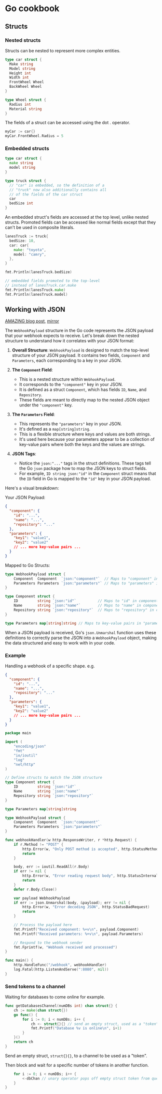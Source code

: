 # Go cookbook

## Structs

### Nested structs

Structs can be nested to represent more complex entities.

```go
type car struct {
  Make string
  Model string
  Height int
  Width int
  FrontWheel Wheel
  BackWheel Wheel
}

type Wheel struct {
  Radius int
  Material string
}
```

The fields of a struct can be accessed using the dot . operator.

```go
myCar := car{}
myCar.FrontWheel.Radius = 5
```

### Embedded structs

```go
type car struct {
  make string
  model string
}

type truck struct {
  // "car" is embedded, so the definition of a
  // "truck" now also additionally contains all
  // of the fields of the car struct
  car
  bedSize int
}
```

An embedded struct's fields are accessed at the top level, unlike nested structs.
Promoted fields can be accessed like normal fields except that they can't be used in composite literals.

```go
lanesTruck := truck{
  bedSize: 10,
  car: car{
    make: "toyota",
    model: "camry",
  },
}

fmt.Println(lanesTruck.bedSize)

// embedded fields promoted to the top-level
// instead of lanesTruck.car.make
fmt.Println(lanesTruck.make)
fmt.Println(lanesTruck.model)
```

## Working with JSON

[AMAZING blog post](https://blog.boot.dev/golang/json-golang/), [mirror](https://gist.github.com/seajoshc/29ebbecaf25b08d2d4a6ace10bcd3e20)

The `WebhookPayload` structure in the Go code represents the JSON payload that your webhook expects to receive. Let's break down the nested structure to understand how it correlates with your JSON format:

1. **Overall Structure**: `WebhookPayload` is designed to match the top-level structure of your JSON payload. It contains two fields, `Component` and `Parameters`, each corresponding to a key in your JSON.

2. **The `Component` Field**:

   - This is a nested structure within `WebhookPayload`.
   - It corresponds to the `"component"` key in your JSON.
   - It is defined as a struct `Component`, which has fields `ID`, `Name`, and `Repository`.
   - These fields are meant to directly map to the nested JSON object under the `"component"` key.

3. **The `Parameters` Field**:

   - This represents the `"parameters"` key in your JSON.
   - It's defined as a `map[string]string`.
   - This is a flexible structure where keys and values are both strings.
   - It's used here because your parameters appear to be a collection of key-value pairs where both the keys and the values are strings.

4. **JSON Tags**:
   - Notice the `json:"..."` tags in the struct definitions. These tags tell the Go `json` package how to map the JSON keys to struct fields.
   - For example, `ID string json:"id"` in the `Component` struct means that the `ID` field in Go is mapped to the `"id"` key in your JSON payload.

Here's a visual breakdown:

Your JSON Payload:

```json
{
  "component": {
    "id": "...",
    "name": "...",
    "repository": "..."
  },
  "parameters": {
    "key1": "value1",
    "key2": "value2"
    // ... more key-value pairs ...
  }
}
```

Mapped to Go Structs:

```go
type WebhookPayload struct {
    Component  Component  `json:"component"`  // Maps to "component" in JSON
    Parameters Parameters `json:"parameters"` // Maps to "parameters" in JSON
}

type Component struct {
    ID         string `json:"id"`          // Maps to "id" in component
    Name       string `json:"name"`        // Maps to "name" in component
    Repository string `json:"repository"`  // Maps to "repository" in component
}

type Parameters map[string]string // Maps to key-value pairs in "parameters"
```

When a JSON payload is received, Go's `json.Unmarshal` function uses these definitions to correctly parse the JSON into a `WebhookPayload` object, making the data structured and easy to work with in your code.

### Example

Handling a webhook of a specific shape. e.g.

```json
{
  "component": {
    "id": "...",
    "name": "...",
    "repository": "..."
  },
  "parameters": {
    "key1": "value1",
    "key2": "value2"
    // ... more key-value pairs ...
  }
}
```

```go
package main

import (
	"encoding/json"
	"fmt"
	"io/ioutil"
	"log"
	"net/http"
)

// Define structs to match the JSON structure
type Component struct {
	ID         string `json:"id"`
	Name       string `json:"name"`
	Repository string `json:"repository"`
}

type Parameters map[string]string

type WebhookPayload struct {
	Component  Component  `json:"component"`
	Parameters Parameters `json:"parameters"`
}

func webhookHandler(w http.ResponseWriter, r *http.Request) {
	if r.Method != "POST" {
		http.Error(w, "Only POST method is accepted", http.StatusMethodNotAllowed)
		return
	}

	body, err := ioutil.ReadAll(r.Body)
	if err != nil {
		http.Error(w, "Error reading request body", http.StatusInternalServerError)
		return
	}
	defer r.Body.Close()

	var payload WebhookPayload
	if err := json.Unmarshal(body, &payload); err != nil {
		http.Error(w, "Error decoding JSON", http.StatusBadRequest)
		return
	}

	// Process the payload here
	fmt.Printf("Received component: %+v\n", payload.Component)
	fmt.Printf("Received parameters: %+v\n", payload.Parameters)

	// Respond to the webhook sender
	fmt.Fprintf(w, "Webhook received and processed")
}

func main() {
	http.HandleFunc("/webhook", webhookHandler)
	log.Fatal(http.ListenAndServe(":8080", nil))
}


```

### Send tokens to a channel

Waiting for databases to come online for example.

```go
func getDatabasesChannel(numDBs int) chan struct{} {
	ch := make(chan struct{})
	go func() {
		for i := 0; i < numDBs; i++ {
			ch <- struct{}{} // send an empty struct, used as a "token"
			fmt.Printf("Database %v is online\n", i+1)
		}
	}()
	return ch
}
```

Send an empty struct, `struct{}{}`, to a channel to be used as a "token".

Then block and wait for a specific number of tokens in another function.

```go
	for i := 0; i < numDBs; i++ {
		<-dbChan // unary operator pops off empty struct token from queue
	}
}
```
